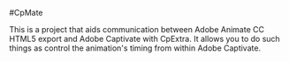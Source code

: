 #CpMate

This is a project that aids communication between Adobe Animate CC HTML5 export and Adobe Captivate with CpExtra. It allows you to do such things as control the animation's timing from within Adobe Captivate.